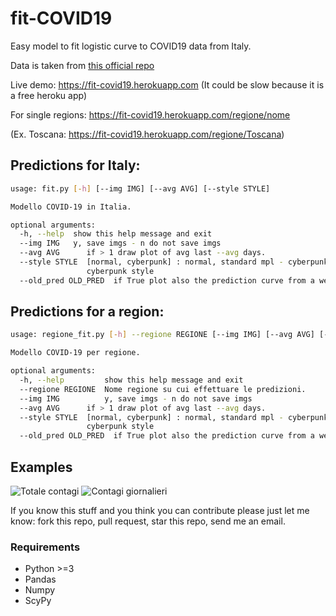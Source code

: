 # fit-COVID19
Easy model to fit logistic curve to COVID19 data from Italy.

Data is taken from [this official repo](https://github.com/pcm-dpc/COVID-19)

Live demo: https://fit-covid19.herokuapp.com
(It could be slow because it is a free heroku app)

For single regions:
https://fit-covid19.herokuapp.com/regione/nome

(Ex. Toscana: https://fit-covid19.herokuapp.com/regione/Toscana)

## Predictions for Italy:
```bash
usage: fit.py [-h] [--img IMG] [--avg AVG] [--style STYLE]

Modello COVID-19 in Italia.

optional arguments:
  -h, --help  show this help message and exit
  --img IMG   y, save imgs - n do not save imgs
  --avg AVG      if > 1 draw plot of avg last --avg days.
  --style STYLE  [normal, cyberpunk] : normal, standard mpl - cyberpunk,
                 cyberpunk style
  --old_pred OLD_PRED  if True plot also the prediction curve from a week ago.
 ```

## Predictions for a region:
```bash
usage: regione_fit.py [-h] --regione REGIONE [--img IMG] [--avg AVG] [--style STYLE]

Modello COVID-19 per regione.

optional arguments:
  -h, --help         show this help message and exit
  --regione REGIONE  Nome regione su cui effettuare le predizioni.
  --img IMG          y, save imgs - n do not save imgs
  --avg AVG      if > 1 draw plot of avg last --avg days.
  --style STYLE  [normal, cyberpunk] : normal, standard mpl - cyberpunk,
                 cyberpunk style
  --old_pred OLD_PRED  if True plot also the prediction curve from a week ago.
```

## Examples
![Totale contagi](https://fit-covid19.herokuapp.com/imgs/Contagi.png?rel=true "Totale contagi")
![Contagi giornalieri](https://fit-covid19.herokuapp.com/imgs/Nuovi%20Contagiati.png?rel=true "Contagi giornalieri")


If you know this stuff and you think you can contribute please just let me know: fork this repo, pull request, star this repo, send me an email.

### Requirements
- Python >=3
- Pandas
- Numpy
- ScyPy

